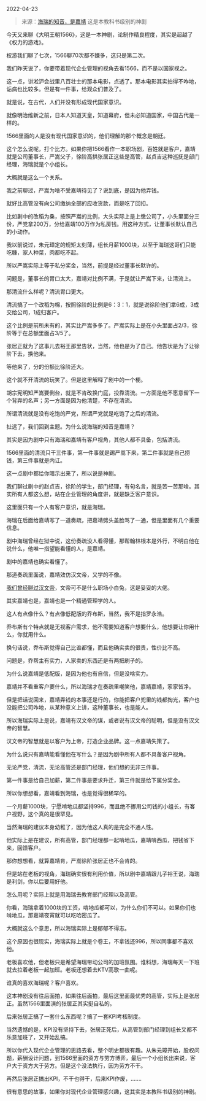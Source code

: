 2022-04-23

> 来源：[海瑞的知音，是嘉靖](http://mp.weixin.qq.com/s?__biz=MzU3NDc5Nzc0NQ==&mid=2247515891&idx=1&sn=3d0edc8d5e2e5ed040d036243b0a7e7e&chksm=fd2e1c2dca59953bfd2498b40f8987f70a21c0b73c08fe0238eb3c9135112b8e7f0efe31766e&scene=27#wechat_redirect)
> 这是本教科书级别的神剧

今天又来聊《大明王朝1566》，这是一本神剧，论制作精良程度，其实是超越了《权力的游戏》。  

  

权游我们聊了七次，1566聊70次都不嫌多，这只是第二次。

  

我们昨天说了，你要带着现代企业管理的视角去看1566，而不是以国家视之。  

  

这一点，讲淞沪会战里八百壮士的那本电影，点透了。那本电影其实拍得不咋地，诟病也比较多。但是有一件事，给观众们普及了。

  

就是说，在古代，人们并没有形成现代国家意识。

  

就像明治维新之前，日本人知道天皇，知道幕府，但未必知道国家，中国古代是一样的。  

  

1566里面的人是没有现代国家意识的，他们理解的那个概念是朝廷。

  

这个怎么说呢，打个比方。如果你把1566看作一本职场剧，百姓就是客户，嘉靖就是公司董事长，严嵩父子，徐阶高拱张居正这些是高管，赵贞吉这种巡抚是部门经理，海瑞就是个小组长。

  

大概就是这么一个关系。  

  

我之前聊过，严嵩为啥不受嘉靖待见了？说到底，是因为他弄钱。  

  

就好比高管没有向公司缴纳全部的应收货款，而是吃了回扣。  

  

比如剧中的改稻为桑，按照严嵩的比例，大头实际上是上缴公司了，小头里面分三份，严党拿200万，分给嘉靖100万作为私房钱。用这种方式，让董事长默认自己的小动作。

  

我以前说过，朱元璋定的规矩太刻薄，组长月薪1000块，以至于海瑞这哥们只能吃糠，家人种菜，肉都吃不起。  

  

所以严嵩实际上等于私分奖金，当然，前提是经过董事长默许的。  

  

问题是，董事长的胃口太大，嘉靖对比例不满，于是就让严嵩下来，让清流上。  

  

那清流什么样呢？清流胃口更大。

  

清流搞了一个改稻为棉，按照徐阶的比例是6：3：1，就是说徐阶他们拿6成，3成交给公司，1成归客户。

  

这个比例是前所未有的，其实比严嵩多多了。严嵩实际上是在小头里面占2/3，徐阶等于在总额里面占3/5了。

  

张居正就为了这事儿去裕王那里告状，当然，他也是为了自己。他告状是为了让徐阶下去，换他来。  

  

等他来了，分的份额比徐阶还大。

  

这个就不开清流的玩笑了。但是这里解释了剧中的一个梗。  

  

胡宗宪明知严嵩要倒台，就是不肯改换门庭，投靠清流。一方面是他不愿意留下一个背弃的名声；另一方面是因为他清楚，不存在清流。

  

所谓清流就是没有吃饱的严党，所谓严党就是吃饱了之后的清流。

  

扯远了，我们回到主题。为什么说海瑞的知音是嘉靖？

  

其实是因为剧中只有海瑞和嘉靖有客户视角，其他人都不具备，包括清流。

  

1566里面的清流只干三件事，第一件事就是踢严嵩下来，第二件事就是自己捞钱，第三件事就是内讧。

  

这一点剧中都给你暗示出来了，所以说是神剧。  

  

我们聊过剧中的赵贞吉，徐阶的学生，部门经理，有句名言，就是苦一苦那啥。其实所有人都这么想，站在企业管理的角度讲，就是缺乏客户意识。

  

这里面只有一个人有客户意识，就是海瑞。

  

海瑞在后面给嘉靖写了一道奏疏，把嘉靖劈头盖脸骂了一通，但是里面有几个重要信息。

  

剧中海瑞曾经在狱中说，这份奏疏没人看得懂，那帮翰林根本是外行，不明白他在说什么，他唯一指望能看懂的人，是嘉靖。

  

剧中的嘉靖也确实看懂了。  

  

那道奏疏里面说，嘉靖效仿汉文帝，又学的不像。

  

[我们曾经聊过汉文帝](http://mp.weixin.qq.com/s?__biz=MzU3NDc5Nzc0NQ==&mid=2247515069&idx=1&sn=6306550c82af8fdfce866bc327d3b4af&chksm=fd2e1963ca59907554cfd2422862abdd496e534975abc0f6f614a6dab41f83b2927e1b06f3bf&scene=21#wechat_redirect)，文帝可不是什么职场小白兔，这是妥妥的大佬。  

  

其实嘉靖也是，嘉靖也是一个精通管理学的人。

  

这人有点像什么？有点像低配版的乔布斯，当然，我不是指罗永浩。  

  

乔布斯有个特点就是无视客户需求，他不需要知道客户想要什么，他想要让你用什么，你就用什么。

  

换句话说，乔布斯觉得自己比谁都懂，而且他确实卖的很贵，性价比不高。

  

问题是，乔帮主有实力，人家卖的东西还是有两把刷子的。

  

为什么说嘉靖是低配版，是因为他也有自信，但是没啥实力。

  

嘉靖并不看重客户要什么，所以海瑞才在奏疏里嘲笑他，嘉靖嘉靖，家家皆净。  

  

但是把话说回来，嘉靖弄钱的本事还是行的，你能把客户兜里的钱都掏光，客户也没能把公司咋地，从某种意义上讲，这种董事长，也是能人。  

  

所以海瑞实际上是说，嘉靖有汉文帝的谋，或者说有汉文帝的聪明，但是没有汉文帝的智慧。  

  

汉文帝的智慧就是以客户为上帝，打造企业品牌。这一点嘉靖失策了。

  

为什么说只有嘉靖能看懂他在写什么？是因为剧中所有人都不具备客户视角。  

  

无论严党，清流，无论高管还是部门经理，他们想的无非三件事。  

  

第一件事是给自己加薪，第二件事是要求升迁，第三件就是给下属分奖金。

  

所以你想想看，嘉靖看到海瑞，也是觉得很稀罕的。  

  

一个月薪1000块，宁愿啃地瓜都坚持996，而且绝不挪用公司钱的小组长，有客户视野，这个真的是很罕见。  

  

当然海瑞的建议本身幼稚了，因为他这人真的是完全不通人性。  

  

他实际上是在建议，所有高管，部门经理都一起啃地瓜，嘉靖啃西瓜，把钱省下来，回馈客户。  

  

那你想想看，就算嘉靖肯，严嵩徐阶张居正也不会肯的。  

  

但是站在老板的视角，海瑞确实很有利用价值，所以剧中嘉靖跟儿子裕王说，海瑞是利剑，你以后要用好他。  

  

怎么用呢？实际上就是用海瑞去教育部门经理以及高管。

  

你看，海瑞拿着1000块的工资，啃地瓜都可以，为什么你们不可以。如果你们也啃地瓜，那嘉靖夜宵就可以吃哈密瓜了。

  

大概就这么个意思，所以海瑞实际上是郁郁不得志。  

  

这个原因也很现实，海瑞实际上就是个卷王，不拿钱还996，所以同事都不喜欢他。  

  

老板喜欢他，但老板只是希望海瑞带动公司的加班氛围。谁料想，海瑞每天一下班就去拉着老板一起加班。老板还想着去KTV高歌一曲呢。

  

谁真的喜欢海瑞呢？客户喜欢。  

  

这本神剧没有往后面拍，如果往后面拍，最后这里面最优秀的高管，实际上是张居正。虽然1566里面演的张居正其实挺自私的。

  

后来张居正搞了一套什么东西呢？搞了一套KPI考核制度。

  

当然遗憾的是，KPI没有坚持下去，张居正死后，从高管到部门经理到组长又都不乐意加班了，又开始乱搞。  

  

所以你代入现代企业管理的思路去看，整个明史都很有趣。从朱元璋开始，股权问题，薪酬设计问题，到1566里面的资方与劳方博弈，最后一个小组长出来说，客户大于资方大于劳方。但是这个没法执行，因为劳方不干。  

  

再然后张居正搞出KPI，不干也得干，后来KPI作废，.......

  

很有意思的故事，如果你对现代企业管理感兴趣，这其实是本教科书级别的神剧。

